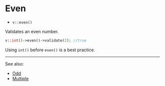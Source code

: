 # Even

- `v::even()`

Validates an even number.

```php
v::int()->even()->validate(2); //true
```

Using `int()` before `even()` is a best practice.

***
See also:

  * [Odd](Odd.md)
  * [Multiple](Multiple.md)
